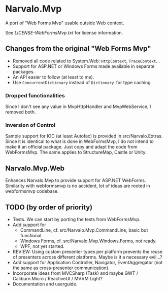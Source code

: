﻿Narvalo.Mvp
===========

A port of "Web Forms Mvp" usable outside Web context.

See _LICENSE-WebFormsMvp.txt_ for license information.

Changes from the original "Web Forms Mvp"
-----------------------------------------

- Removed all code related to System.Web: `HttpContext`, `TraceContext`...
- Support for ASP.NET or Windows Forms made available in separate packages.
- An API easier to follow (at least to me).
- Use `ConcurrentDictionary` instead of `Dictionary `for type caching.
                      
### Dropped functionalities

Since I don't see any value in MvpHttpHandler and MvpWebService, I removed both.

### Inversion of Control

Sample support for IOC (at least Autofac) is provided in src/Narvalo.Extras. 
Since it is identical to what is done in WebFormsMvp, I do not intend to make
it an official package. Just copy and adapt the code from WebFormsMvp.
The same applies to StructureMap, Castle or Unity.

Narvalo.Mvp.Web
---------------

Enhances Narvalo.Mvp to provide support for ASP.NET WebForms.
Similarity with webformsmvp is no accident, lot of ideas are rooted in
webformsmvp codebase.

TODO (by order of priority)
---------------------------

- Tests. We can start by porting the tests from WebFormsMvp.
- Add support for
  * CommandLine, cf. src/Narvalo.Mvp.CommandLine, basic but functional.
  * Windows Forms, cf. src/Narvalo.Mvp.Windows.Forms, not ready.
  * WPF, not yet started.
- REVIEW: Using custom presenter types per platform prevents the reuse
  of presenters across different platforms. Maybe is it a necessary evil...?
- Add support for Application Controller, Navigator, EventAggregator 
 (not the same as cross-presenter communication).
- Incorporate ideas from MVCSharp (Task) and maybe GWT / Caliburn.Micro
  / ReactiveUI / MVVM Light?
- Documentation and userguide.

